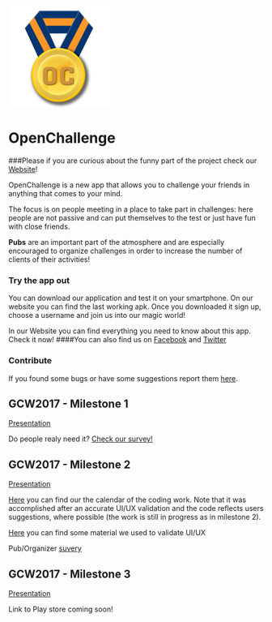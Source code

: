 <img src="ic_launcher.png" alt="Icon" width="200" height="200"/>

# OpenChallenge 
###Please if you are curious about the funny part of the project check our [Website](https://gnufsociety.github.io/index.html)!

OpenChallenge is a new app that allows you to challenge your friends in anything that comes to your mind.

The focus is on people meeting in a place to take part in challenges: here people are not passive and can put themselves to the test or just have fun with close friends.

**Pubs** are an important part of the atmosphere and are especially encouraged to organize challenges in order to increase the number of clients of their activities!

### Try the app out

You can download our application and test it on your smartphone. On our website you can find the last working apk.
Once you downloaded it sign up, choose a username and join us into our magic world!

In our Website you can find everything you need to know about this app. Check it now!
####You can also find us on [Facebook](https://www.facebook.com/gnuf.openchallenge/?fref=ts) and [Twitter](https://twitter.com/GnufTeam?lang=it)

### Contribute

If you found some bugs or have some suggestions report them [here](https://github.com/gnufsociety/openchallenge/issues).

## GCW2017 - Milestone 1

[Presentation](https://drive.google.com/file/d/0BxzqNvZynJFuTTdDWWR0dzIxaHM/view?usp=sharing "In Google Drive...")

Do people realy need it? [Check our survey!](https://drive.google.com/open?id=1-U_5xIuSbrT4D2hFS4C3XrPz_Ko8Ud8sek5cS1dLxmk "Users survey")

## GCW2017 - Milestone 2

[Presentation](https://drive.google.com/open?id=0BxzqNvZynJFuLWo0SE50dUduVk0)

[Here](https://docs.google.com/spreadsheets/d/1gcSQNKwyko8KUxCel-J6TnrHCPXHBI1VwzDgyYXCGT8/edit?usp=sharing) you can find our the calendar of the coding work. Note that it was accomplished after an accurate UI/UX validation and the code reflects users suggestions, where possible (the work is still in progress as in milestone 2).

[Here](/UX-VALIDATION/REPORT.md) you can find some material we used to validate UI/UX

Pub/Organizer [suvery](https://goo.gl/forms/7LozerXpSppzj2Dy1)

## GCW2017 - Milestone 3

[Presentation](https://drive.google.com/open?id=0BxzqNvZynJFuLWo0SE50dUduVk0)

Link to Play store coming soon!
